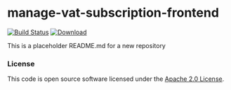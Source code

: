 
# manage-vat-subscription-frontend

[![Build Status](https://travis-ci.org/hmrc/manage-vat-subscription-frontend.svg?branch=master)](https://travis-ci.org/hmrc/manage-vat-subscription-frontend) [ ![Download](https://api.bintray.com/packages/hmrc/releases/manage-vat-subscription-frontend/images/download.svg) ](https://bintray.com/hmrc/releases/manage-vat-subscription-frontend/_latestVersion)

This is a placeholder README.md for a new repository

### License

This code is open source software licensed under the [Apache 2.0 License]("http://www.apache.org/licenses/LICENSE-2.0.html").
    